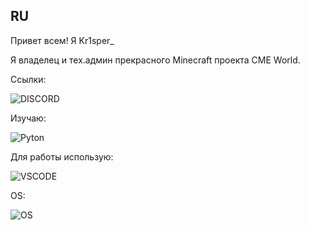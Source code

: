 ## RU
Привет всем! Я Kr1sper_

Я владелец и тех.админ прекрасного Minecraft проекта CME World.

Ссылки:

![DISCORD](https://img.shields.io/badge/Discord-5865F2?style=for-the-badge&logo=discord&logoColor=white)
![]()
![]()

Изучаю:

![Pyton](https://img.shields.io/badge/Python-FFD43B?style=for-the-badge&logo=python&logoColor=blue)

Для работы использую:

![VSCODE](https://img.shields.io/badge/VSCode-0078D4?style=for-the-badge&logo=visual%20studio%20code&logoColor=white)

OS:

![OS](https://img.shields.io/badge/Ubuntu-E95420?style=for-the-badge&logo=ubuntu&logoColor=white)






![]()
